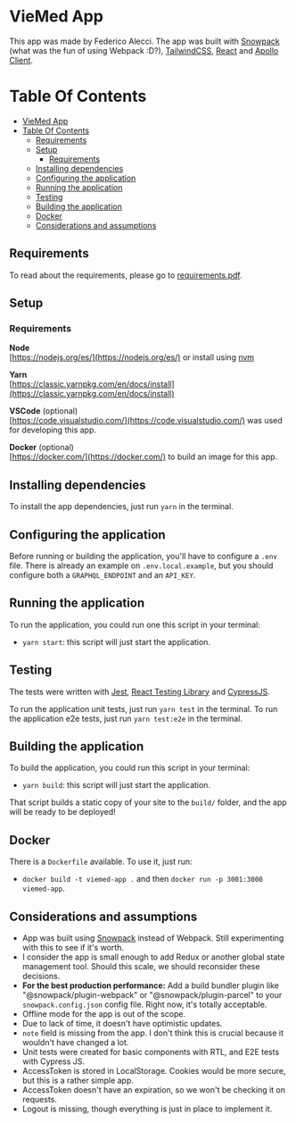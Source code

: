 # VieMed App

This app was made by Federico Alecci. The app was built with [Snowpack](https://www.snowpack.dev/) (what was the fun of using Webpack :D?), [TailwindCSS](tailwindcss.com/), [React](https://reactjs.org/) and [Apollo Client](https://www.apollographql.com/docs/react/).

# Table Of Contents

- [VieMed App](#viemed-app)
- [Table Of Contents](#table-of-contents)
  - [Requirements](#requirements)
  - [Setup](#setup)
    - [Requirements](#requirements-1)
  - [Installing dependencies](#installing-dependencies)
  - [Configuring the application](#configuring-the-application)
  - [Running the application](#running-the-application)
  - [Testing](#testing)
  - [Building the application](#building-the-application)
  - [Docker](#docker)
  - [Considerations and assumptions](#considerations-and-assumptions)

## Requirements

To read about the requirements, please go to [requirements.pdf](/requirements.pdf).

## Setup

### Requirements

**Node**  
[https://nodejs.org/es/](https://nodejs.org/es/) or install using [nvm](https://github.com/nvm-sh/nvm)

**Yarn**  
[https://classic.yarnpkg.com/en/docs/install](https://classic.yarnpkg.com/en/docs/install)

**VSCode** (optional)  
[https://code.visualstudio.com/](https://code.visualstudio.com/) was used for developing this app.

**Docker** (optional)  
[https://docker.com/](https://docker.com/) to build an image for this app.

## Installing dependencies

To install the app dependencies, just run `yarn` in the terminal.

## Configuring the application

Before running or building the application, you'll have to configure a `.env` file. There is already an example on `.env.local.example`, but you should configure both a `GRAPHQL_ENDPOINT` and an `API_KEY`.

## Running the application

To run the application, you could run one this script in your terminal:

- `yarn start`: this script will just start the application.

## Testing

The tests were written with [Jest](https://jestjs.io/), [React Testing Library](https://testing-library.com/docs/react-testing-library/intro) and [CypressJS](https://docs.cypress.io/). 

To run the application unit tests, just run `yarn test` in the terminal.
To run the application e2e tests, just run `yarn test:e2e` in the terminal.

## Building the application

To build the application, you could run this script in your terminal:

- `yarn build`: this script will just start the application.

That script builds a static copy of your site to the `build/` folder, and the app will be ready to be deployed!

## Docker

There is a `Dockerfile` available. To use it, just run:

- `docker build -t viemed-app .` and then `docker run -p 3001:3000 viemed-app`.

## Considerations and assumptions

- App was built using [Snowpack](https://www.snowpack.dev/) instead of Webpack. Still experimenting with this to see if it's worth.
- I consider the app is small enough to add Redux or another global state management tool. Should this scale, we should reconsider these decisions.
- **For the best production performance:** Add a build bundler plugin like "@snowpack/plugin-webpack" or "@snowpack/plugin-parcel" to your `snowpack.config.json` config file. Right now, it's totally acceptable.
- Offline mode for the app is out of the scope.
- Due to lack of time, it doesn't have optimistic updates.
- `note` field is missing from the app. I don't think this is crucial because it wouldn't have changed a lot.
- Unit tests were created for basic components with RTL, and E2E tests with Cypress JS. 
- AccessToken is stored in LocalStorage. Cookies would be more secure, but this is a rather simple app.
- AccessToken doesn't have an expiration, so we won't be checking it on requests.
- Logout is missing, though everything is just in place to implement it.